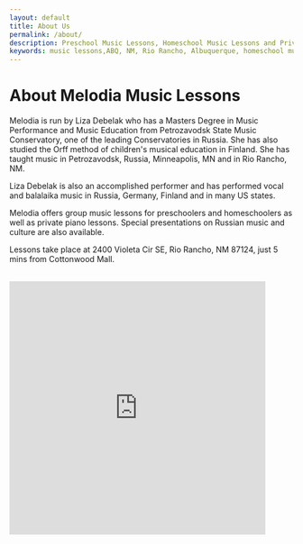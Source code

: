 ```yaml
---
layout: default
title: About Us
permalink: /about/
description: Preschool Music Lessons, Homeschool Music Lessons and Private Music Lessons in Rio Rancho and Albuquerque area, NM.
keywords: music lessons,ABQ, NM, Rio Rancho, Albuquerque, homeschool music lessons, preschool music lessons, private music lessons
---
```

# About Melodia Music Lessons
Melodia is run by Liza Debelak who has a Masters Degree in Music Performance and Music Education from Petrozavodsk State Music Conservatory, one of the leading Conservatories in Russia. She has also studied the Orff method of children's musical education in Finland. She has taught music in Petrozavodsk, Russia, Minneapolis, MN and in Rio Rancho, NM.

Liza Debelak is also an accomplished performer and has performed vocal and balalaika music in Russia, Germany, Finland and in many US states.

Melodia offers group music lessons for preschoolers and homeschoolers as well as private piano lessons. Special presentations on Russian music and culture are also available.

Lessons take place at 2400 Violeta Cir SE, Rio Rancho, NM 87124, just 5 mins from Cottonwood Mall.

<br />
<iframe src="https://www.google.com/maps/embed?pb=!1m18!1m12!1m3!1d3259.479588354108!2d-106.68346638425813!3d35.21942968030457!2m3!1f0!2f0!3f0!3m2!1i1024!2i768!4f13.1!3m3!1m2!1s0x872271abe47d5861%3A0x71fec4bf8616a1b!2s2400+Violeta+Cir+SE%2C+Rio+Rancho%2C+NM+87124!5e0!3m2!1sen!2sus!4v1517695510322" width="90%" height="450" frameborder="0" style="border:0" allowfullscreen></iframe>
<br />
